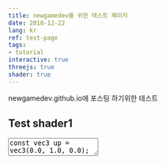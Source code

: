 ```yaml
---
title: newgamedev를 위한 테스트 페이지
date: 2018-12-22
lang: kr
ref: test-page
tags:
- tutorial
interactive: true
threejs: true
shader: true
---
```


newgamedev.github.io에 포스팅 하기위한 테스트 
## Test shader1
<div>
<textarea class='codeeditor fragment hidden'>
const vec3 up = vec3(0.0, 1.0, 0.0);

vec4 GetSpherePosInBox(vec2 pos, vec2 center, float size)
{
	vec2 uv = (pos - center) / size;
	float offset = uv.x * uv.x + uv.y * uv.y;
	if(offset > 1.0)
		return vec4(0);

	float z = sqrt(1.0 - offset);
	return vec4(uv, z, 1.0);
}

void mainImage( out vec4 fragColor, in vec2 fragCoord )
{
    
	vec2 center = resolution.xy * 0.5;
    
    vec4 spherePos = GetSpherePosInBox(gl_FragCoord.xy, center,100.0f);
    float result = clamp(dot(spherePos.xyz, up), 0.0, 1.0);
    
    fragColor = vec4(result);
}

</textarea>
</div>
